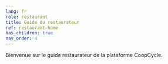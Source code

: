```yaml
---
lang: fr
role: restaurant
title: Guide du restaurateur
ref: restaurant-home
has_children: true
nav_order: 4
---
```


Bienvenue sur le guide restaurateur de la plateforme CoopCycle.
